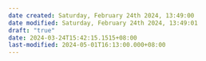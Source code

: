 ```yaml
---
date created: Saturday, February 24th 2024, 13:49:00
date modified: Saturday, February 24th 2024, 13:49:01
draft: "true"
date: 2024-03-24T15:42:15.1515+08:00
last-modified: 2024-05-01T16:13:00.000+08:00
---
```


